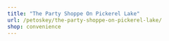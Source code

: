 ```yaml
---
title: "The Party Shoppe On Pickerel Lake"
url: /petoskey/the-party-shoppe-on-pickerel-lake/
shop: convenience
---
```

